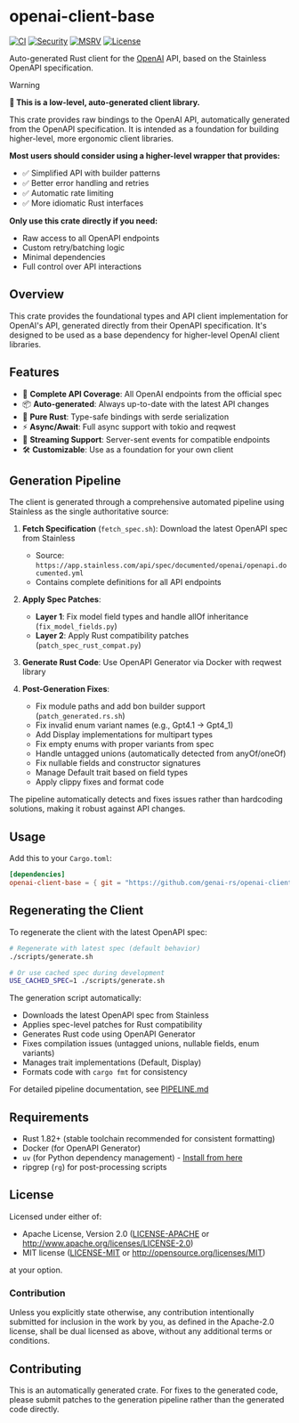 # openai-client-base

[![CI](https://github.com/genai-rs/openai-client-base/workflows/CI/badge.svg)](https://github.com/genai-rs/openai-client-base/actions)
[![Security](https://github.com/genai-rs/openai-client-base/workflows/Security/badge.svg)](https://github.com/genai-rs/openai-client-base/actions)
[![MSRV](https://img.shields.io/badge/MSRV-1.82.0-blue)](https://releases.rs/docs/1.82.0/)
[![License](https://img.shields.io/github/license/genai-rs/openai-client-base)](./LICENSE-MIT)

Auto-generated Rust client for the [OpenAI](https://openai.com) API, based on the Stainless OpenAPI specification.

> [!WARNING]
> **🚀 This is a low-level, auto-generated client library.**
> 
> This crate provides raw bindings to the OpenAI API, automatically generated from the OpenAPI specification.
> It is intended as a foundation for building higher-level, more ergonomic client libraries.
>
> **Most users should consider using a higher-level wrapper that provides:**
> - ✅ Simplified API with builder patterns
> - ✅ Better error handling and retries
> - ✅ Automatic rate limiting
> - ✅ More idiomatic Rust interfaces
>
> **Only use this crate directly if you need:**
> - Raw access to all OpenAPI endpoints
> - Custom retry/batching logic
> - Minimal dependencies
> - Full control over API interactions

## Overview

This crate provides the foundational types and API client implementation for OpenAI's API, generated directly from their OpenAPI specification. It's designed to be used as a base dependency for higher-level OpenAI client libraries.

## Features

- 🤖 **Complete API Coverage**: All OpenAI endpoints from the official spec
- 📦 **Auto-generated**: Always up-to-date with the latest API changes
- 🦀 **Pure Rust**: Type-safe bindings with serde serialization
- ⚡ **Async/Await**: Full async support with tokio and reqwest
- 🔄 **Streaming Support**: Server-sent events for compatible endpoints
- 🛠️ **Customizable**: Use as a foundation for your own client

## Generation Pipeline

The client is generated through a comprehensive automated pipeline using Stainless as the single authoritative source:

1. **Fetch Specification** (`fetch_spec.sh`): Download the latest OpenAPI spec from Stainless
   - Source: `https://app.stainless.com/api/spec/documented/openai/openapi.documented.yml`
   - Contains complete definitions for all API endpoints

2. **Apply Spec Patches**:
   - **Layer 1**: Fix model field types and handle allOf inheritance (`fix_model_fields.py`)
   - **Layer 2**: Apply Rust compatibility patches (`patch_spec_rust_compat.py`)

3. **Generate Rust Code**: Use OpenAPI Generator via Docker with reqwest library

4. **Post-Generation Fixes**:
   - Fix module paths and add bon builder support (`patch_generated.rs.sh`)
   - Fix invalid enum variant names (e.g., Gpt4.1 → Gpt4_1)
   - Add Display implementations for multipart types
   - Fix empty enums with proper variants from spec
   - Handle untagged unions (automatically detected from anyOf/oneOf)
   - Fix nullable fields and constructor signatures
   - Manage Default trait based on field types
   - Apply clippy fixes and format code

The pipeline automatically detects and fixes issues rather than hardcoding solutions, making it robust against API changes.

## Usage

Add this to your `Cargo.toml`:

```toml
[dependencies]
openai-client-base = { git = "https://github.com/genai-rs/openai-client-base" }
```

## Regenerating the Client

To regenerate the client with the latest OpenAPI spec:

```bash
# Regenerate with latest spec (default behavior)
./scripts/generate.sh

# Or use cached spec during development
USE_CACHED_SPEC=1 ./scripts/generate.sh
```

The generation script automatically:
- Downloads the latest OpenAPI spec from Stainless
- Applies spec-level patches for Rust compatibility
- Generates Rust code using OpenAPI Generator
- Fixes compilation issues (untagged unions, nullable fields, enum variants)
- Manages trait implementations (Default, Display)
- Formats code with `cargo fmt` for consistency

For detailed pipeline documentation, see [PIPELINE.md](PIPELINE.md)

## Requirements

- Rust 1.82+ (stable toolchain recommended for consistent formatting)
- Docker (for OpenAPI Generator)
- `uv` (for Python dependency management) - [Install from here](https://docs.astral.sh/uv/getting-started/installation/)
- ripgrep (`rg`) for post-processing scripts

## License

Licensed under either of:

* Apache License, Version 2.0 ([LICENSE-APACHE](LICENSE-APACHE) or <http://www.apache.org/licenses/LICENSE-2.0>)
* MIT license ([LICENSE-MIT](LICENSE-MIT) or <http://opensource.org/licenses/MIT>)

at your option.

### Contribution

Unless you explicitly state otherwise, any contribution intentionally submitted
for inclusion in the work by you, as defined in the Apache-2.0 license, shall be
dual licensed as above, without any additional terms or conditions.

## Contributing

This is an automatically generated crate. For fixes to the generated code, please submit patches to the generation pipeline rather than the generated code directly.
